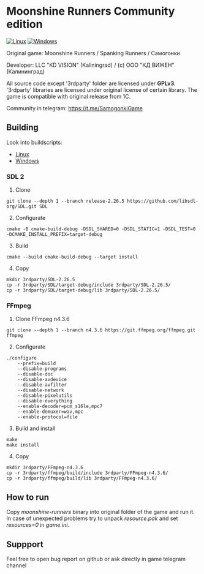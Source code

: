 # Moonshine Runners Community edition

[![Linux](https://github.com/KD-lab-Open-Source/Samogonki/workflows/Linux/badge.svg)](https://github.com/KD-lab-Open-Source/Samogonki/actions/workflows/linux.yaml)
[![Windows](https://github.com/KD-lab-Open-Source/Samogonki/workflows/Windows/badge.svg)](https://github.com/KD-lab-Open-Source/Samogonki/actions/workflows/windows.yaml)

Original game: Moonshine Runners / Spanking Runners / Самогонки

Developer: LLC "KD VISION" (Kaliningrad) / (с) ООО "КД ВИЖЕН" (Калининград)

All source code except '3rdparty' folder are licensed under **GPLv3**. 
'3rdparty' libraries are licensed under original license of certain library.
The game is compatible with original release from 1C.

Community in telegram: https://t.me/SamogonkiGame

## Building

Look into buildscripts:
* [Linux](https://github.com/KD-lab-Open-Source/Samogonki/blob/cmake/.github/workflows/linux.yaml)
* [Windows](https://github.com/KD-lab-Open-Source/Samogonki/blob/cmake/.github/workflows/windows.yaml)

### SDL 2
1. Clone
```
git clone --depth 1 --branch release-2.26.5 https://github.com/libsdl-org/SDL.git SDL
```

2. Configurate
```
cmake -B cmake-build-debug -DSDL_SHARED=0 -DSDL_STATIC=1 -DSDL_TEST=0 -DCMAKE_INSTALL_PREFIX=target-debug
```

3. Build
```
cmake --build cmake-build-debug --target install
```

4. Copy
```
mkdir 3rdparty/SDL-2.26.5
cp -r 3rdparty/SDL/target-debug/include 3rdparty/SDL-2.26.5/
cp -r 3rdparty/SDL/target-debug/lib 3rdparty/SDL-2.26.5/
```

### FFmpeg
1. Clone FFmpeg n4.3.6
```
git clone --depth 1 --branch n4.3.6 https://git.ffmpeg.org/ffmpeg.git ffmpeg
```

2. Configurate
```
./configure
	--prefix=build
	--disable-programs
	--disable-doc
	--disable-avdevice
	--disable-avfilter
	--disable-network
	--disable-pixelutils
	--disable-everything
	--enable-decoder=pcm_s16le,mpc7
	--enable-demuxer=wav,mpc
	--enable-protocol=file
```

3. Build and install
```
make
make install
```

4. Copy
```
mkdir 3rdparty/FFmpeg-n4.3.6
cp -r 3rdparty/ffmpeg/build/include 3rdparty/FFmpeg-n4.3.6/
cp -r 3rdparty/ffmpeg/build/lib 3rdparty/FFmpeg-n4.3.6/
```

## How to run

Copy *moonshine-runners* binary into original folder of the game and run it.
In case of unexpected problems try to unpack *resource.pak* and set *resources=0* in *game.ini*.

## Suppport

Feel free to open bug report on github or ask directly in game telegram channel
